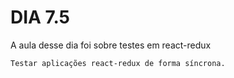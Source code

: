 # DIA 7.5

 A aula desse dia foi sobre testes em react-redux

    Testar aplicações react-redux de forma síncrona.

